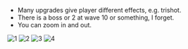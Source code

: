 - Many upgrades give player different effects, e.g. trishot.
- There is a boss or 2 at wave 10 or something, I forget.
- You can zoom in and out.

![1](http://imgs.fyi/img/6uv9.png)
![2](http://imgs.fyi/img/6uvb.png)
![3](http://imgs.fyi/img/6uvd.png)
![4](http://imgs.fyi/img/6uvf.png)

